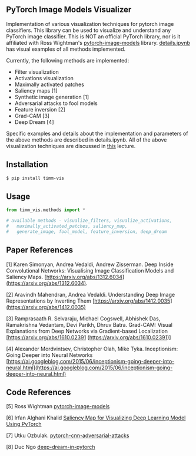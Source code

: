 ## PyTorch Image Models Visualizer

Implementation of various visualization techniques for pytorch image classifiers. This library can be used to visualize and understand any PyTorch image classifier. This is NOT an official PyTorch library, nor is it affiliated with Ross Wightman's [pytorch-image-models](https://github.com/rwightman/pytorch-image-models) library. [details.ipynb](https://github.com/novice03/timm-vis/blob/main/details.ipynb) has visual examples of all methods implemented.

Currently, the following methods are implemented:

- Filter visualization
- Activations visualization
- Maximally activated patches 
- Saliency maps [1]
- Synthetic image generation [1]
- Adversarial attacks to fool models 
- Feature inversion [2]
- Grad-CAM [3]
- Deep Dream [4]

Specific examples and details about the implementation and parameters of the above methods are described in details.ipynb. All of the above visualization techniques are discussed in [this](https://www.youtube.com/watch?v=6wcs6szJWMY&list=PL3FW7Lu3i5JvHM8ljYj-zLfQRF3EO8sYv&index=14)
lecture.

## Installation

```bash
$ pip install timm-vis
```

## Usage

```python
from timm_vis.methods import *

# available methods - visualize_filters, visualize_activations, 
#   maximally_activated_patches, saliency_map, 
#   generate_image, fool_model, feature_inversion, deep_dream

```

## Paper References

[1] Karen Simonyan, Andrea Vedaldi, Andrew Zisserman. Deep Inside Convolutional Networks: Visualising Image Classification Models and Saliency Maps. [https://arxiv.org/abs/1312.6034](https://arxiv.org/abs/1312.6034). 

[2] Aravindh Mahendran, Andrea Vedaldi. Understanding Deep Image Representations by Inverting Them [https://arxiv.org/abs/1412.0035](https://arxiv.org/abs/1412.0035)

[3] Ramprasaath R. Selvaraju, Michael Cogswell, Abhishek Das, Ramakrishna Vedantam, Devi Parikh, Dhruv Batra. Grad-CAM: Visual Explanations from Deep Networks via Gradient-based Localization [https://arxiv.org/abs/1610.02391 (https://arxiv.org/abs/1610.02391)]

[4] Alexander Mordvintsev, Christopher Olah, Mike Tyka. Inceptionism: Going Deeper into Neural Networks [https://ai.googleblog.com/2015/06/inceptionism-going-deeper-into-neural.html](https://ai.googleblog.com/2015/06/inceptionism-going-deeper-into-neural.html)

## Code References

[5] Ross Wightman [pytorch-image-models](https://github.com/rwightman/pytorch-image-models)

[6] Irfan Alghani Khalid [Saliency Map for Visualizing Deep Learning Model Using PyTorch](https://towardsdatascience.com/saliency-map-using-pytorch-68270fe45e80)

[7] Utku Ozbulak. [pytorch-cnn-adversarial-attacks](https://github.com/utkuozbulak/pytorch-cnn-adversarial-attacks)

[8] Duc Ngo [deep-dream-in-pytorch](https://github.com/duc0/deep-dream-in-pytorch)
